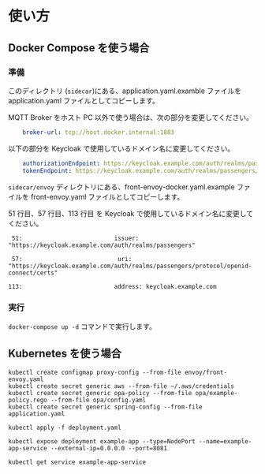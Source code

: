 使い方
===

## Docker Compose を使う場合

### 準備

このディレクトリ (`sidecar`)にある、application.yaml.examble ファイルを application.yaml ファイルとしてコピーします。

MQTT Broker をホスト PC 以外で使う場合は、次の部分を変更してください。

```yaml
    broker-url: tcp://host.docker.internal:1883
```

以下の部分を Keycloak で使用しているドメイン名に変更してください。

```yaml
    authorizationEndpoint: https://keycloak.example.com/auth/realms/passengers/protocol/openid-connect/auth
    tokenEndpoint: https://keycloak.example.com/auth/realms/passengers/protocol/openid-connect/token
```

`sidecar/envoy` ディレクトリにある、front-envoy-docker.yaml.example ファイルを front-envoy.yaml ファイルとしてコピーします。

51 行目、57 行目、113 行目 を Keycloak で使用しているドメイン名に変更してください。

```text
 51:                          issuer: "https://keycloak.example.com/auth/realms/passengers"
                            
 57:                           uri: "https://keycloak.example.com/auth/realms/passengers/protocol/openid-connect/certs"

113:                          address: keycloak.example.com
```

### 実行

`docker-compose up -d` コマンドで実行します。

## Kubernetes を使う場合

```shell
kubectl create configmap proxy-config --from-file envoy/front-envoy.yaml
kubectl create secret generic aws --from-file ~/.aws/credentials
kubectl create secret generic opa-policy --from-file opa/example-policy.rego --from-file opa/config.yaml
kubectl create secret generic spring-config --from-file application.yaml
```

```shell
kubectl apply -f deployment.yaml
```

```shell
kubectl expose deployment example-app --type=NodePort --name=example-app-service --external-ip=0.0.0.0 --port=8081
```

```shell
kubectl get service example-app-service
```
